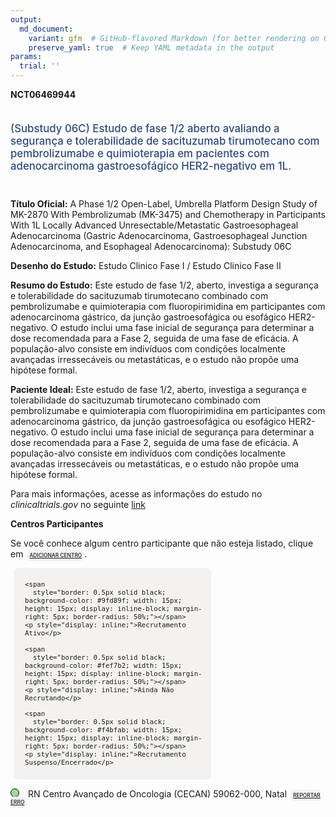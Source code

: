 ```yaml
---
output: 
  md_document:
    variant: gfm  # GitHub-flavored Markdown (for better rendering on GitHub)
    preserve_yaml: true  # Keep YAML metadata in the output
params:
  trial: ''
---
```


**NCT06469944**

<div style="padding: 5px 5px 5px 0px; font-size: 1.20em; font-weight: 500; color: #2E4A7F; text-align: left; margin-bottom: 20px">

(Substudy 06C) Estudo de fase 1/2 aberto avaliando a segurança e
tolerabilidade de sacituzumab tirumotecano com pembrolizumabe e
quimioterapia em pacientes com adenocarcinoma gastroesofágico
HER2-negativo em 1L.

</div>

**Título Oficial:** A Phase 1/2 Open-Label, Umbrella Platform Design
Study of MK-2870 With Pembrolizumab (MK-3475) and Chemotherapy in
Participants With 1L Locally Advanced Unresectable/Metastatic
Gastroesophageal Adenocarcinoma (Gastric Adenocarcinoma,
Gastroesophageal Junction Adenocarcinoma, and Esophageal
Adenocarcinoma): Substudy 06C

**Desenho do Estudo:** Estudo Clinico Fase I / Estudo Clinico Fase II

**Resumo do Estudo:** Este estudo de fase 1/2, aberto, investiga a
segurança e tolerabilidade do sacituzumab tirumotecano combinado com
pembrolizumabe e quimioterapia com fluoropirimidina em participantes com
adenocarcinoma gástrico, da junção gastroesofágica ou esofágico
HER2-negativo. O estudo inclui uma fase inicial de segurança para
determinar a dose recomendada para a Fase 2, seguida de uma fase de
eficácia. A população-alvo consiste em indivíduos com condições
localmente avançadas irressecáveis ou metastáticas, e o estudo não
propõe uma hipótese formal.

**Paciente Ideal:** Este estudo de fase 1/2, aberto, investiga a
segurança e tolerabilidade do sacituzumab tirumotecano combinado com
pembrolizumabe e quimioterapia com fluoropirimidina em participantes com
adenocarcinoma gástrico, da junção gastroesofágica ou esofágico
HER2-negativo. O estudo inclui uma fase inicial de segurança para
determinar a dose recomendada para a Fase 2, seguida de uma fase de
eficácia. A população-alvo consiste em indivíduos com condições
localmente avançadas irressecáveis ou metastáticas, e o estudo não
propõe uma hipótese formal.

Para mais informações, acesse as informações do estudo no
*clinicaltrials.gov* no seguinte
[link](https://clinicaltrials.gov/ct2/show/NCT06469944)

**Centros Participantes**

Se você conhece algum centro participante que não esteja listado, clique
em
<span style="color: #2E4A7F; margin-left: 2px; padding: 4px; background-color: #f3f2f1; border-radius: 8px; font-weight: 500; font-size: 0.6em"><a
href="https://flazar.shinyapps.io/formsapp?study_nct_id=NCT06469944&amp;location_id=N%2FA&amp;location_full_name=N%2FA&amp;form_type=Adicionar%20Centro"
target="_blank">ADICIONAR CENTRO</a></span>.

<div style="margin-bottom: 8px; margin-left: 5px; padding: 8px; max-width: 300px; background-color: #f3f2f1; border-radius: 8px; font-size: 0.9em">

<div style="margin-left: 10px;">

    <span 
      style="border: 0.5px solid black; background-color: #9fd89f; width: 15px; height: 15px; display: inline-block; margin-right: 5px; border-radius: 50%;"></span>
    <p style="display: inline;">Recrutamento Ativo</p>

</div>

<div style="margin-left: 10px;">

    <span 
      style="border: 0.5px solid black; background-color: #fef7b2; width: 15px; height: 15px; display: inline-block; margin-right: 5px; border-radius: 50%;"></span>
    <p style="display: inline;">Ainda Não Recrutando</p>

</div>

<div style="margin-left: 10px;">

    <span 
      style="border: 0.5px solid black; background-color: #f4bfab; width: 15px; height: 15px; display: inline-block; margin-right: 5px; border-radius: 50%;"></span>
    <p style="display: inline;">Recrutamento Suspenso/Encerrado</p>

</div>

</div>

<div style="margin: 0px;">

<span style="border: 0.5px solid black; display: inline-block; width: 12px; height: 12px; border-radius: 50%; margin-right: 10px; padding-bottom: 0px; background-color: #9fd89f;"></span>
RN Centro Avançado de Oncologia (CECAN) 59062-000, Natal
<span style="color: #2E4A7F; margin-left: 2px; padding: 4px; background-color: #f3f2f1; border-radius: 8px; font-weight: 500; font-size: 0.6em"><a
href="https://flazar.shinyapps.io/formsapp?study_nct_id=NCT06469944&amp;location_id=LIGANORTERIOGRANDENSECONTRAOCANCERSITE6303NATALRIOGRANDEDONORTE59062000BRAZIL&amp;location_full_name=Centro%20Avan%C3%A7ado%20de%20Oncologia%20%28CECAN%29%2C%2059062-000%2C%20Natal&amp;form_type=Reportar%20Erro"
target="_blank">REPORTAR ERRO</a></span>

</div>
